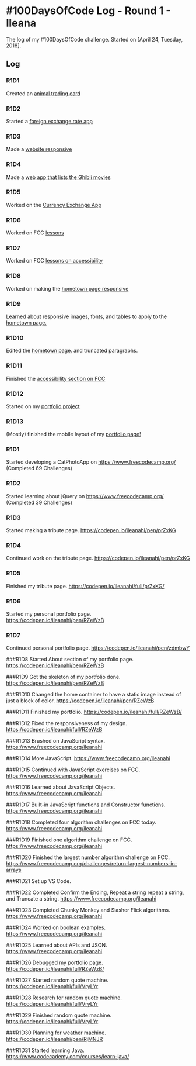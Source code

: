# #100DaysOfCode Log - Round 1 - Ileana

The log of my #100DaysOfCode challenge. Started on [April 24, Tuesday, 2018].

## Log

### R1D1
Created an [animal trading card](https://codepen.io/ileanahi/pen/YLWwPR)

### R1D2
Started a [foreign exchange rate app](https://codepen.io/ileanahi/pen/MGjeeR)

### R1D3
Made a [website responsive](https://github.com/ileanahi/gwg-front-end-dev)

### R1D4
Made a [web app that lists the Ghibli movies](https://github.com/ileanahi/api-projects/tree/master/ghibli)

### R1D5 
Worked on the [Currency Exchange App](https://rawgit.com/ileanahi/api-projects/master/currency-exchange/index.html)

### R1D6
Worked on FCC [lessons](https://beta.freecodecamp.org/en/fcc0713be61-a157-482d-a240-5d40cc1e9939)

### R1D7
Worked on FCC [lessons on accessibility](https://beta.freecodecamp.org/en/fcc0713be61-a157-482d-a240-5d40cc1e9939)

### R1D8
Worked on making the [hometown page responsive](https://rawgit.com/ileanahi/gwg-front-end-dev/master/responsive-design/index.html)

### R1D9
Learned about responsive images, fonts, and tables to apply to the [hometown page.](https://rawgit.com/ileanahi/gwg-front-end-dev/master/responsive-design/index.html)

### R1D10
Edited the [hometown page.](https://rawgit.com/ileanahi/gwg-front-end-dev/master/responsive-design/index.html) and truncated paragraphs.

### R1D11
Finished the [accessibility section on FCC](https://beta.freecodecamp.org/en/fcc0713be61-a157-482d-a240-5d40cc1e9939)

### R1D12
Started on my [portfolio project](#)

### R1D13
(Mostly) finished the mobile layout of my [portfolio page!](#)










### R1D1 
Started developing a CatPhotoApp on https://www.freecodecamp.org/ (Completed 69 Challenges)

### R1D2
Started learning about jQuery on https://www.freecodecamp.org/ (Completed 39 Challenges) 

### R1D3
Started making a tribute page. https://codepen.io/ileanahi/pen/prZxKG

### R1D4
Continued work on the tribute page. https://codepen.io/ileanahi/pen/prZxKG

### R1D5
Finished my tribute page. https://codepen.io/ileanahi/full/prZxKG/

### R1D6
Started my personal portfolio page. https://codepen.io/ileanahi/pen/RZeWzB

### R1D7
Continued personal portfolio page. https://codepen.io/ileanahi/pen/zdmbwY

###R1D8
Started About section of my portfolio page. https://codepen.io/ileanahi/pen/RZeWzB

###R1D9
Got the skeleton of my portfolio done. https://codepen.io/ileanahi/pen/RZeWzB

###R1D10
Changed the home container to have a static image instead of just a block of color. https://codepen.io/ileanahi/pen/RZeWzB

###R1D11
Finished my portfolio. https://codepen.io/ileanahi/full/RZeWzB/

###R1D12
Fixed the responsiveness of my design. https://codepen.io/ileanahi/full/RZeWzB

###R1D13
Brushed on JavaScript syntax. https://www.freecodecamp.org/ileanahi

###R1D14
More JavaScript. https://www.freecodecamp.org/ileanahi

###R1D15
Continued with JavaScript exercises on FCC. https://www.freecodecamp.org/ileanahi

###R1D16
Learned about JavaScript Objects. https://www.freecodecamp.org/ileanahi

###R1D17
Built-in JavaScript functions and Constructor functions. https://www.freecodecamp.org/ileanahi

###R1D18
Completed four algorithm challenges on FCC today. https://www.freecodecamp.org/ileanahi

###R1D19
Finished one algorithm challenge on FCC. https://www.freecodecamp.org/ileanahi

###R1D20
Finished the largest number algorithm challenge on FCC. https://www.freecodecamp.org/challenges/return-largest-numbers-in-arrays

###R1D21
Set up VS Code. 

###R1D22
Completed Confirm the Ending, Repeat a string repeat a string, and Truncate a string. https://www.freecodecamp.org/ileanahi

###R1D23
Completed Chunky Monkey and Slasher Flick algorithms. https://www.freecodecamp.org/ileanahi

###R1D24
Worked on boolean examples. https://www.freecodecamp.org/ileanahi

###R1D25
Learned about APIs and JSON. https://www.freecodecamp.org/ileanahi

###R1D26
Debugged my portfolio page. https://codepen.io/ileanahi/full/RZeWzB/

###R1D27
Started random quote machine. https://codepen.io/ileanahi/full/VryLYr

###R1D28
Research for random quote machine. https://codepen.io/ileanahi/full/VryLYr

###R1D29
Finished random quote machine. https://codepen.io/ileanahi/full/VryLYr

###R1D30
Planning for weather machine. https://codepen.io/ileanahi/pen/RjMNJR

###R1D31
Started learning Java. https://www.codecademy.com/courses/learn-java/
